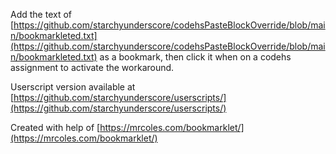 Add the text of [https://github.com/starchyunderscore/codehsPasteBlockOverride/blob/main/bookmarkleted.txt](https://github.com/starchyunderscore/codehsPasteBlockOverride/blob/main/bookmarkleted.txt) as a bookmark, then click it when on a codehs assignment to activate the workaround.

Userscript version available at [https://github.com/starchyunderscore/userscripts/](https://github.com/starchyunderscore/userscripts/)

Created with help of [https://mrcoles.com/bookmarklet/](https://mrcoles.com/bookmarklet/)
